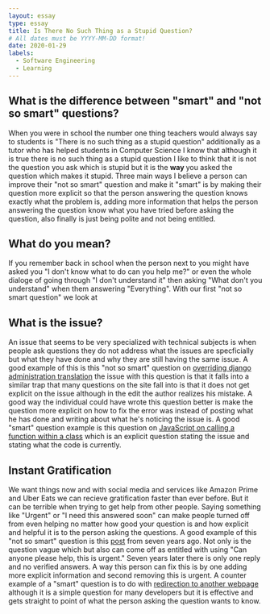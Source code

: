 ```yaml
---
layout: essay
type: essay
title: Is There No Such Thing as a Stupid Question?
# All dates must be YYYY-MM-DD format!
date: 2020-01-29
labels:
  - Software Engineering
  - Learning
---
```


## What is the difference between "smart" and "not so smart" questions?

When you were in school the number one thing teachers would always say to students is "There is no such thing as a stupid question" additionally as a tutor who has helped students in Computer Science I know that although it is true there is no such thing as a stupid question I like to think that it is not the question you ask which is stupid but it is the <b> way </b> you asked the question which makes it stupid. Three main ways I believe a person can improve their "not so smart" question and make it "smart" is by making their question more explicit so that the person answering the question knows exactly what the problem is, adding more information that helps the person answering the question know what you have tried before asking the question, also finally is just being polite and not being entitled.

## What do you mean?

If you remember back in school when the person next to you might have asked you "I don't know what to do can you help me?" or even the whole dialoge of going through "I don't understand it" then asking "What don't you understand" when them answering "Everything". With our first "not so smart question" we look at 

## What is the issue?

An issue that seems to be very specialized with technical subjects is when people ask questions they do not address what the issues are specficially but what they have done and why they are still having the same issue. A good example of this is this "not so smart" question on <a href="https://stackoverflow.com/questions/20873972/how-to-override-the-django-admin-translation">overriding django administration translation</a> the issue with this question is that it falls into a similar trap that many questions on the site fall into is that it does not get explicit on the issue although in the edit the author realizes his mistake. A good way the individual could have wrote this question better is make the question more explicit on how to fix the error was instead of posting what he has done and writing about what he's noticing the issue is. A good "smart" question example is this question on <a href="https://stackoverflow.com/questions/3541348/javascript-how-do-you-call-a-function-inside-a-class-from-within-that-class">JavaScript on calling a function within a class</a> which is an explicit question stating the issue and stating what the code is currently. 

##  Instant Gratification

We want things now and with social media and services like Amazon Prime and Uber Eats we can recieve gratification faster than ever before. But it can be terrible when trying to get help from other people. Saying something like "Urgent" or "I need this answered soon" can make people turned off from even helping no matter how good your question is and how explicit and helpful it is to the person asking the questions. A good example of this "not so smart" question is this <a href="https://stackoverflow.com/questions/13575508/how-to-access-dynamic-generated-html-from-a-firefox-extension">post</a> from seven years ago. Not only is the question vague which but also can come off as entitled with using "Can anyone please help, this is urgent." Seven years later there is only one reply and no verified answers. A way this person can fix this is by one adding more explicit information and second removing this is urgent. A counter example of a "smart" question is to do with <a href="https://stackoverflow.com/questions/503093/how-do-i-redirect-to-another-webpage">redirection to another webpage</a> although it is a simple question for many developers but it is effective and gets straight to point of what the person asking the question wants to know. 
